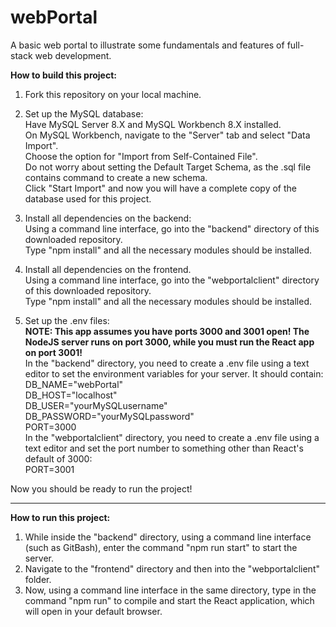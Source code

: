 # webPortal
A basic web portal to illustrate some fundamentals and features of full-stack web development.

**How to build this project:**
1. Fork this repository on your local machine.
2. Set up the MySQL database:\
   Have MySQL Server 8.X and MySQL Workbench 8.X installed.\
   On MySQL Workbench, navigate to the "Server" tab and select "Data Import".\
   Choose the option for "Import from Self-Contained File".\
   Do not worry about setting the Default Target Schema, as the .sql file contains command to create a new schema.\
   Click "Start Import" and now you will have a complete copy of the database used for this project.
   
3. Install all dependencies on the backend:\
   Using a command line interface, go into the "backend" directory of this downloaded repository.\
   Type "npm install" and all the necessary modules should be installed.

3. Install all dependencies on the frontend.\
   Using a command line interface, go into the "webportalclient" directory of this downloaded repository.\
   Type "npm install" and all the necessary modules should be installed.

5. Set up the .env files:\
   **NOTE: This app assumes you have ports 3000 and 3001 open! The NodeJS server runs on port 3000, while you must run the React app on port 3001!**\
   In the "backend" directory, you need to create a .env file using a text editor to set the environment variables for your server. It should contain:\
    DB_NAME="webPortal"\
    DB_HOST="localhost"\
    DB_USER="yourMySQLusername"\
    DB_PASSWORD="yourMySQLpassword"\
    PORT=3000\
   In the "webportalclient" directory, you need to create a .env file using a text editor and set the port number to something other than React's default of 3000:\
    PORT=3001

Now you should be ready to run the project!

---------------------------------------------------

**How to run this project:**
1. While inside the "backend" directory, using a command line interface (such as GitBash), enter the command "npm run start" to start the server.
2. Navigate to the "frontend" directory and then into the "webportalclient" folder.
3. Now, using a command line interface in the same directory, type in the command "npm run" to compile and start the React application, which will open in your default browser.
